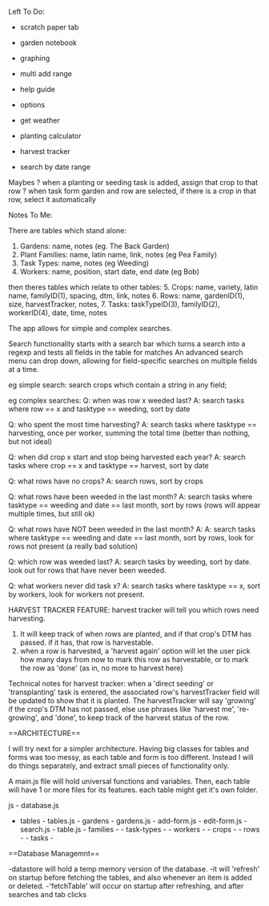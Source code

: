 Left To Do:
- scratch paper tab
- garden notebook
- graphing

- multi add range
- help guide
- options

- get weather
- planting calculator
- harvest tracker

- search by date range


Maybes
? when a planting or seeding task is added, assign that crop to that row
? when task form garden and row are selected, if there is a crop in that row, select it automatically






Notes To Me:


There are tables which stand alone:
1. Gardens: name, notes (eg. The Back Garden)
2. Plant Families: name, latin name, link, notes (eg Pea Family)
3. Task Types: name, notes (eg Weeding)
4. Workers: name, position, start date, end date (eg Bob)

then theres tables which relate to other tables:
5. Crops: name, variety, latin name, familyID(1), spacing, dtm, link, notes
6. Rows: name, gardenID(1), size, harvestTracker, notes, 
7. Tasks: taskTypeID(3), familyID(2), workerID(4), date, time, notes

The app allows for simple and complex searches.

Search functionality starts with a search bar which turns a search into a regexp and tests all fields in the table for matches
An advanced search menu can drop down, allowing for field-specific searches on multiple fields at a time.

eg simple search: 
search crops which contain a string in any field;

eg complex searches: 
Q: when was row x weeded last?
A: search tasks where row == x and tasktype == weeding, sort by date

Q: who spent the most time harvesting?
A: search tasks where tasktype == harvesting, once per worker, summing the total time (better than nothing, but not ideal)

Q: when did crop x start and stop being harvested each year?
A: search tasks where crop == x and tasktype == harvest, sort by date

Q: what rows have no crops?
A: search rows, sort by crops

Q: what rows have been weeded in the last month?
A: search tasks where tasktype == weeding and date == last month, sort by rows (rows will appear multiple times, but still ok)

Q: what rows have NOT been weeded in the last month?
A: 
A: search tasks where tasktype == weeding and date == last month, sort by rows, look for rows not present (a really bad solution)

Q: which row was weeded last?
A: search tasks by weeding, sort by date. look out for rows that have never been weeded.

Q: what workers never did task x? 
A: search tasks where tasktype == x, sort by workers, look for workers not present.


HARVEST TRACKER FEATURE:
 harvest tracker will tell you which rows need harvesting.
 1. It will keep track of when rows are planted, and if that crop's DTM has passed. if it has, that row is harvestable.
 2. when a row is harvested, a 'harvest again' option will let the user pick how many days from now to mark this row as harvestable, or to mark the row as 'done' (as in, no more to harvest here) 

 Technical notes for harvest tracker:
 when a 'direct seeding' or 'transplanting' task is entered, the associated row's harvestTracker field will be updated to show that it is planted. 
 The harvestTracker will say 'growing' if the crop's DTM has not passed, else use phrases like 'harvest me', 're-growing', and 'done', to keep track of the harvest status of the row. 


==ARCHITECTURE==

I will try next for a simpler architecture. Having big classes for tables and forms was too messy, as each table and form is too different. Instead I will do things separately, and extract small pieces of functionality only.

A main.js file will hold universal functions and variables.
Then, each table will have 1 or more files for its features. each table might get it's own folder.


js - database.js
   - tables - tables.js
   			- gardens - gardens.js
   					  - add-form.js
   					  - edit-form.js
   					  - search.js
   					  - table.js
   			- families -
   			- task-types -
   			- workers -
   			- crops -
   			- rows -
   			- tasks -

==Database Managemnt==

-datastore will hold a temp memory version of the database.
-it will 'refresh' on startup before fetching the tables, and also whenever an item is added or deleted.
-'fetchTable' will occur on startup after refreshing, and after searches and tab clicks






